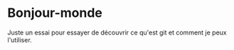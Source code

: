 # Bonjour-monde
Juste un essai pour essayer de découvrir ce qu'est git et comment je peux l'utiliser.
